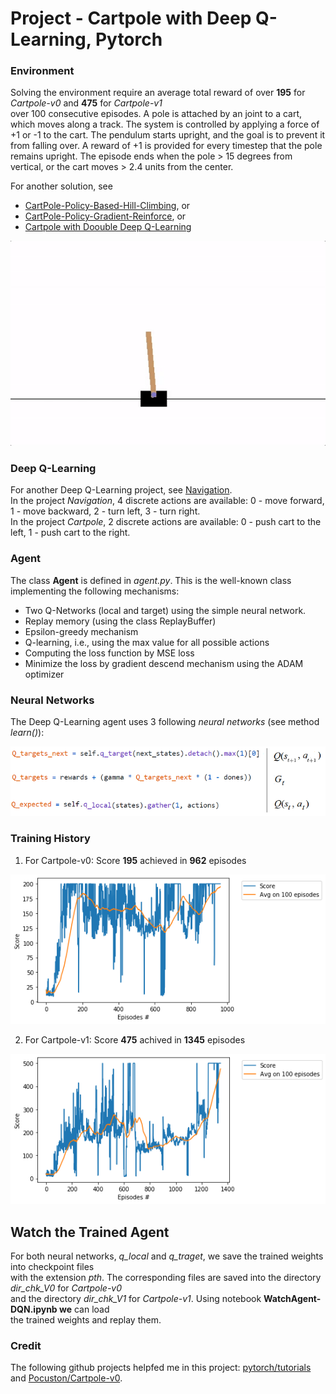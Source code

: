 # Project -  Cartpole with Deep Q-Learning,  Pytorch

### Environment

Solving the environment require an average total reward of over **195** for _Cartpole-v0_  and **475** for _Cartpole-v1_    
over 100 consecutive episodes. A pole is attached by an joint to a cart, which moves along a track. The system is controlled by applying a force of +1 or -1 to the cart. The pendulum starts upright, and the goal is to prevent it from falling over. A reward of +1 is provided for every timestep that the pole remains upright. The episode ends when the pole > 15 degrees from vertical, or the cart moves > 2.4 units from the center.

For another solution, see 
* [CartPole-Policy-Based-Hill-Climbing](https://github.com/Rafael1s/Deep-Reinforcement-Learning-Udacity/tree/master/CartPole-Policy-Based-Hill-Climbing), or 
* [CartPole-Policy-Gradient-Reinforce](https://github.com/Rafael1s/Deep-Reinforcement-Learning-Udacity/tree/master/CartPole-Policy-Gradient-Reinforce), or
* [Cartpole with Doouble Deep Q-Learning](https://github.com/Rafael1s/Deep-Reinforcement-Learning-Udacity/tree/master/Cartpole-Double-Deep-Q-Learning)


![](images/gif_cartpole.gif)

### Deep Q-Learning   

For another Deep Q-Learning project, see [Navigation](https://github.com/Rafael1s/Deep-Reinforcement-Learning-Udacity/tree/master/Project-1_Navigation-DQN).    
In the project _Navigation_,  4 discrete actions are available:  0 - move forward, 1 - move backward, 2 - turn left, 3 - turn right.    
In the project _Cartpole_, 2 discrete actions are available:  0 - push cart to the left, 1 - push cart to the right.    

### Agent   

The class **Agent** is defined in _agent.py_. This is the well-known class implementing 
the following mechanisms:

* Two Q-Networks (local and target) using the simple neural network.
* Replay memory (using the class ReplayBuffer)
* Epsilon-greedy mechanism
* Q-learning, i.e., using the max value for all possible actions
* Computing the loss function by MSE loss
* Minimize the loss by gradient descend mechanism using the ADAM optimizer

### Neural Networks

The Deep Q-Learning agent uses 3 following _neural networks_ (see method _learn()_):

![](images/3_netws_wt_unsq_070_wt_cap.png)

### Training History

1.  For Cartpole-v0: Score **195** achieved in **962** episodes   

![](images/plot_v0_962epis.png)

2.  For Cartpole-v1: Score **475** achived in **1345** episodes   
     
![](images/plot_v1_1345epis.png)


## Watch the Trained Agent   
For both neural networks, _q_local_ and _q_traget_, we save the trained weights into checkpoint files    
with the extension _pth_. The corresponding files are saved into the directory _dir_chk_V0_  for _Cartpole-v0_    
and the directory _dir_chk_V1_ for _Cartpole-v1_.
Using notebook **WatchAgent-DQN.ipynb we** can load    
the trained weights and replay them.

### Credit
The following github projects helpfed me in this project:  [pytorch/tutorials](https://github.com/pytorch/tutorials/blob/master/intermediate_source/reinforcement_q_learning.py)  and  [Pocuston/Cartpole-v0](https://gist.github.com/Pocuston/13f1a7786648e1e2ff95bfad02a51521).  




